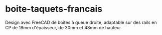 # boite-taquets-francais
Design avec FreeCAD de boîtes à queue droite, adaptable sur des rails en CP de 18mm d'épaisseur, de 30mm et 48mm de hauteur
